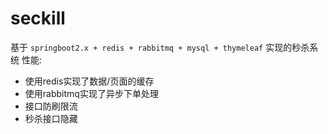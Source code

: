 # seckill
基于 `springboot2.x + redis + rabbitmq + mysql + thymeleaf` 实现的秒杀系统
性能: 
  - 使用redis实现了数据/页面的缓存
  - 使用rabbitmq实现了异步下单处理
  - 接口防刷限流
  - 秒杀接口隐藏
   
